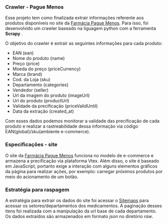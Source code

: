 ### Crawler - Pague Menos

Esse projeto tem como finalizada extrair informações referente aos produtos disponíveis no site da [Farmácia Pague Menos](https://www.paguemenos.com.br/). Para isso, foi desenvolvido um crawler baseado na liguagem python com a ferramenta **Scrapy** .

O objetivo do crawler é extrair as seguintes informações para cada produto:
* EAN (ean)
* Nome do produto (name) 
* Preço (price)
* Moeda do preço (priceCurrency)
* Marca (brand)
* Cod. da Loja (sku)
* Departamento (categories)
* Vendedor (seller)
* Url da imagem do produto (imageUrl)
* Url do produto (productUrl)
* Validade da precificação (priceValidUntil)
* Data da extração (created_at)

Com esses dados podemos monitorar a validade das precificação de cada produto e realizar a rastreabilidade dessa informação via código EAN(global)/sku(ambiente e-commerce).  

### Especificações - site

O site da [Farmácia Pague Menos](https://www.paguemenos.com.br/) funciona no modelo de e-commerce e armazena a precificação via plataforma Vtex. Além disso, o site é baseado em JavaScript, portanto exige a interação com alguns elementos gráficos da página para realizar ações, por exemplo: carregar próximos produtos por meio do acionamento de um botão.

### Estratégia para raspagem

A estratégia para extrair os dados do site foi acessar o [Sitemaps](https://www.paguemenos.com.br/sitemap.xml) para acessar os setores/departamentos dos medicamentos. A paginação desses itens foi realizada com a manipulação da url base de cada departamento. Os dados extraídos são armazenados em formato *json* no diretório *raw*.

